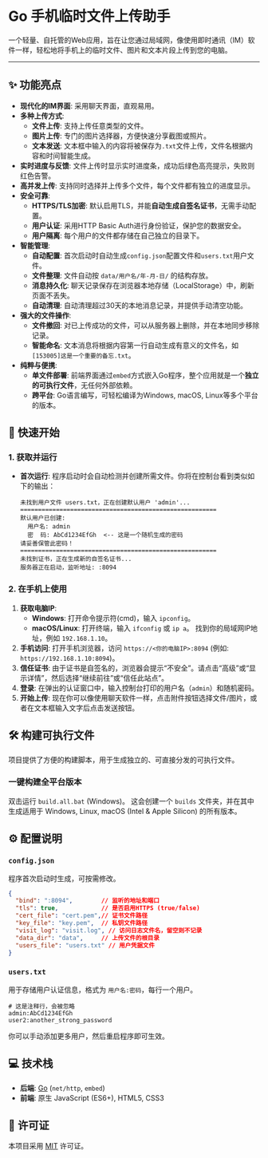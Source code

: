 # Go 手机临时文件上传助手

一个轻量、自托管的Web应用，旨在让您通过局域网，像使用即时通讯（IM）软件一样，轻松地将手机上的临时文件、图片和文本片段上传到您的电脑。

---

## ✨ 功能亮点

- **现代化的IM界面**: 采用聊天界面，直观易用。
- **多种上传方式**:
  - **文件上传**: 支持上传任意类型的文件。
  - **图片上传**: 专门的图片选择器，方便快速分享截图或照片。
  - **文本发送**: 文本框中输入的内容将被保存为`.txt`文件上传，文件名根据内容和时间智能生成。
- **实时进度与反馈**: 文件上传时显示实时进度条，成功后绿色高亮提示，失败则红色告警。
- **高并发上传**: 支持同时选择并上传多个文件，每个文件都有独立的进度显示。
- **安全可靠**:
  - **HTTPS/TLS加密**: 默认启用TLS，并能**自动生成自签名证书**，无需手动配置。
  - **用户认证**: 采用HTTP Basic Auth进行身份验证，保护您的数据安全。
  - **用户隔离**: 每个用户的文件都存储在自己独立的目录下。
- **智能管理**:
  - **自动配置**: 首次启动时自动生成`config.json`配置文件和`users.txt`用户文件。
  - **文件整理**: 文件自动按 `data/用户名/年-月-日/` 的结构存放。
  - **消息持久化**: 聊天记录保存在浏览器本地存储（LocalStorage）中，刷新页面不丢失。
  - **自动清理**: 自动清理超过30天的本地消息记录，并提供手动清空功能。
- **强大的文件操作**:
  - **文件撤回**: 对已上传成功的文件，可以从服务器上删除，并在本地同步移除记录。
  - **智能命名**: 文本消息将根据内容第一行自动生成有意义的文件名，如`[153005]这是一个重要的备忘.txt`。
- **纯粹与便携**:
  - **单文件部署**: 前端界面通过`embed`方式嵌入Go程序，整个应用就是一个**独立的可执行文件**，无任何外部依赖。
  - **跨平台**: Go语言编写，可轻松编译为Windows, macOS, Linux等多个平台的版本。

## 🚀 快速开始
### 1. 获取并运行
- **首次运行**:
  程序启动时会自动检测并创建所需文件。你将在控制台看到类似如下的输出：
  ```
  未找到用户文件 users.txt，正在创建默认用户 'admin'...
  =======================================================
  默认用户已创建:
    用户名: admin
    密  码: AbCd1234EfGh  <-- 这是一个随机生成的密码
  请妥善保管此密码！
  =======================================================
  未找到证书，正在生成新的自签名证书...
  服务器正在启动，监听地址: :8094
  ```

### 2. 在手机上使用
1.  **获取电脑IP**:
    - **Windows**: 打开命令提示符(cmd)，输入 `ipconfig`。
    - **macOS/Linux**: 打开终端，输入 `ifconfig` 或 `ip a`。
    找到你的局域网IP地址，例如 `192.168.1.10`。
2.  **手机访问**:
    打开手机浏览器，访问 `https://<你的电脑IP>:8094` (例如: `https://192.168.1.10:8094`)。
3.  **信任证书**:
    由于证书是自签名的，浏览器会提示“不安全”。请点击“高级”或“显示详情”，然后选择“继续前往”或“信任此站点”。
4.  **登录**:
    在弹出的认证窗口中，输入控制台打印的用户名（`admin`）和随机密码。
5.  **开始上传**:
    现在你可以像使用聊天软件一样，点击附件按钮选择文件/图片，或者在文本框输入文字后点击发送按钮。

## 🛠️ 构建可执行文件

项目提供了方便的构建脚本，用于生成独立的、可直接分发的可执行文件。


### 一键构建全平台版本
双击运行 `build.all.bat` (Windows)。
这会创建一个 `builds` 文件夹，并在其中生成适用于 Windows, Linux, macOS (Intel & Apple Silicon) 的所有版本。

## ⚙️ 配置说明

### `config.json`
程序首次启动时生成，可按需修改。
```json
{
  "bind": ":8094",        // 监听的地址和端口
  "tls": true,            // 是否启用HTTPS (true/false)
  "cert_file": "cert.pem",// 证书文件路径
  "key_file": "key.pem",  // 私钥文件路径
  "visit_log": "visit.log", // 访问日志文件名，留空则不记录
  "data_dir": "data",     // 上传文件的根目录
  "users_file": "users.txt" // 用户凭据文件
}
```

### `users.txt`
用于存储用户认证信息，格式为 `用户名:密码`，每行一个用户。
```
# 这是注释行，会被忽略
admin:AbCd1234EfGh
user2:another_strong_password
```
你可以手动添加更多用户，然后重启程序即可生效。

## 💻 技术栈

- **后端**: [Go](https://golang.org/) (`net/http`, `embed`)
- **前端**: 原生 JavaScript (ES6+), HTML5, CSS3

## 📜 许可证

本项目采用 [MIT](https://opensource.org/licenses/MIT) 许可证。